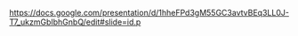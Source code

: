 https://docs.google.com/presentation/d/1hheFPd3gM55GC3avtvBEq3LL0J-T7_ukzmGbIbhGnbQ/edit#slide=id.p
